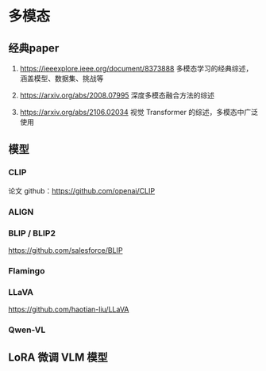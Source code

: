 # 多模态

## 经典paper

1. https://ieeexplore.ieee.org/document/8373888   多模态学习的经典综述，涵盖模型、数据集、挑战等

2. https://arxiv.org/abs/2008.07995 深度多模态融合方法的综述

3. https://arxiv.org/abs/2106.02034 视觉 Transformer 的综述，多模态中广泛使用

## 模型

### CLIP

论文
github：https://github.com/openai/CLIP

### ALIGN

### BLIP / BLIP2	

https://github.com/salesforce/BLIP

### Flamingo

### LLaVA

https://github.com/haotian-liu/LLaVA

### Qwen-VL	

##  LoRA 微调 VLM 模型

